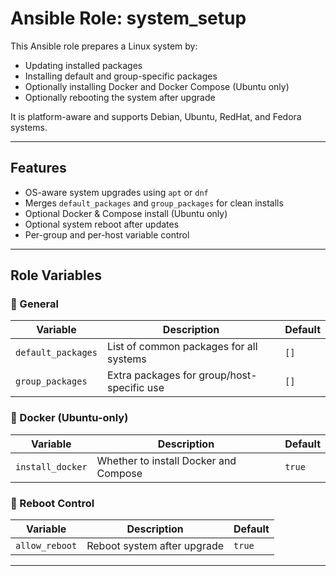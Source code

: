 # Ansible Role: system_setup

This Ansible role prepares a Linux system by:

- Updating installed packages
- Installing default and group-specific packages
- Optionally installing Docker and Docker Compose (Ubuntu only)
- Optionally rebooting the system after upgrade

It is platform-aware and supports Debian, Ubuntu, RedHat, and Fedora systems.

---

## Features

- OS-aware system upgrades using `apt` or `dnf`
- Merges `default_packages` and `group_packages` for clean installs
- Optional Docker & Compose install (Ubuntu only)
- Optional system reboot after updates
- Per-group and per-host variable control

---

## Role Variables

### 🔹 General

| Variable         | Description                                  | Default |
|------------------|----------------------------------------------|---------|
| `default_packages` | List of common packages for all systems    | `[]`    |
| `group_packages`   | Extra packages for group/host-specific use | `[]`    |

### 🔹 Docker (Ubuntu-only)

| Variable              | Description                                 | Default |
|------------------------|---------------------------------------------|---------|
| `install_docker`       | Whether to install Docker and Compose       | `true`  |

### 🔹 Reboot Control

| Variable        | Description                         | Default |
|------------------|-------------------------------------|---------|
| `allow_reboot`   | Reboot system after upgrade         | `true`  |

---
